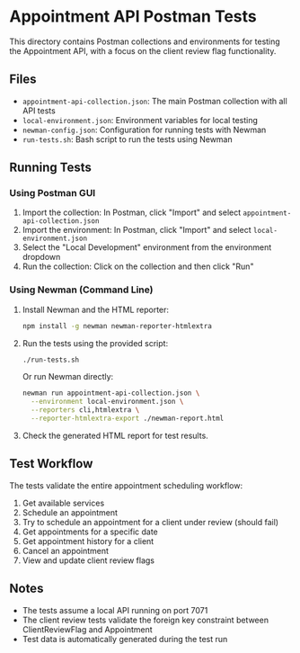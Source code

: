 # Appointment API Postman Tests

This directory contains Postman collections and environments for testing the Appointment API, with a focus on the client review flag functionality.

## Files

- `appointment-api-collection.json`: The main Postman collection with all API tests
- `local-environment.json`: Environment variables for local testing
- `newman-config.json`: Configuration for running tests with Newman
- `run-tests.sh`: Bash script to run the tests using Newman

## Running Tests

### Using Postman GUI

1. Import the collection: In Postman, click "Import" and select `appointment-api-collection.json`
2. Import the environment: In Postman, click "Import" and select `local-environment.json`
3. Select the "Local Development" environment from the environment dropdown
4. Run the collection: Click on the collection and then click "Run"

### Using Newman (Command Line)

1. Install Newman and the HTML reporter:
   ```bash
   npm install -g newman newman-reporter-htmlextra
   ```

2. Run the tests using the provided script:
   ```bash
   ./run-tests.sh
   ```

   Or run Newman directly:
   ```bash
   newman run appointment-api-collection.json \
     --environment local-environment.json \
     --reporters cli,htmlextra \
     --reporter-htmlextra-export ./newman-report.html
   ```

3. Check the generated HTML report for test results.

## Test Workflow

The tests validate the entire appointment scheduling workflow:

1. Get available services
2. Schedule an appointment
3. Try to schedule an appointment for a client under review (should fail)
4. Get appointments for a specific date
5. Get appointment history for a client
6. Cancel an appointment
7. View and update client review flags

## Notes

- The tests assume a local API running on port 7071
- The client review tests validate the foreign key constraint between ClientReviewFlag and Appointment
- Test data is automatically generated during the test run
